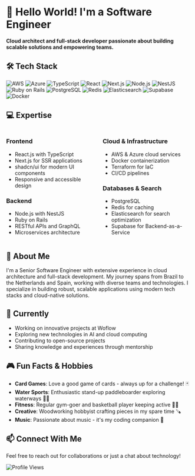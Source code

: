 # 👋 Hello World! I'm a Software Engineer

**Cloud architect and full-stack developer passionate about building scalable solutions and empowering teams.**

## 🛠️ Tech Stack
![AWS](https://img.shields.io/badge/AWS-232F3E?style=for-the-badge&logo=amazon-aws&logoColor=white)
![Azure](https://img.shields.io/badge/Azure-0078D4?style=for-the-badge&logo=microsoftazure&logoColor=white)
![TypeScript](https://img.shields.io/badge/TypeScript-007ACC?style=for-the-badge&logo=typescript&logoColor=white)
![React](https://img.shields.io/badge/React-20232A?style=for-the-badge&logo=react&logoColor=61DAFB)
![Next.js](https://img.shields.io/badge/Next.js-000000?style=for-the-badge&logo=nextdotjs&logoColor=white)
![Node.js](https://img.shields.io/badge/Node.js-43853D?style=for-the-badge&logo=node.js&logoColor=white)
![NestJS](https://img.shields.io/badge/NestJS-E0234E?style=for-the-badge&logo=nestjs&logoColor=white)
![Ruby on Rails](https://img.shields.io/badge/Ruby_on_Rails-CC0000?style=for-the-badge&logo=ruby-on-rails&logoColor=white)
![PostgreSQL](https://img.shields.io/badge/PostgreSQL-316192?style=for-the-badge&logo=postgresql&logoColor=white)
![Redis](https://img.shields.io/badge/Redis-DC382D?style=for-the-badge&logo=redis&logoColor=white)
![Elasticsearch](https://img.shields.io/badge/Elasticsearch-005571?style=for-the-badge&logo=elasticsearch&logoColor=white)
![Supabase](https://img.shields.io/badge/Supabase-3ECF8E?style=for-the-badge&logo=supabase&logoColor=white)
![Docker](https://img.shields.io/badge/Docker-2496ED?style=for-the-badge&logo=docker&logoColor=white)

## 💻 Expertise

<div style="display: flex; gap: 20px;">
<div style="flex: 1;">

### Frontend
- React.js with TypeScript
- Next.js for SSR applications
- shadcn/ui for modern UI components
- Responsive and accessible design

### Backend
- Node.js with NestJS
- Ruby on Rails
- RESTful APIs and GraphQL
- Microservices architecture

</div>
<div style="flex: 1;">

### Cloud & Infrastructure
- AWS & Azure cloud services
- Docker containerization
- Terraform for IaC
- CI/CD pipelines

### Databases & Search
- PostgreSQL
- Redis for caching
- Elasticsearch for search optimization
- Supabase for Backend-as-a-Service

</div>
</div>

## 🚀 About Me
I'm a Senior Software Engineer with extensive experience in cloud architecture and full-stack development. My journey spans from Brazil to the Netherlands and Spain, working with diverse teams and technologies. I specialize in building robust, scalable applications using modern tech stacks and cloud-native solutions.

## 🌱 Currently
- Working on innovative projects at Woflow
- Exploring new technologies in AI and cloud computing
- Contributing to open-source projects
- Sharing knowledge and experiences through mentorship

## 🎮 Fun Facts & Hobbies
- **Card Games**: Love a good game of cards - always up for a challenge! 🃏
- **Water Sports**: Enthusiastic stand-up paddleboarder exploring waterways 🏄‍♂️
- **Fitness**: Regular gym-goer and basketball player keeping active 🏀💪
- **Creative**: Woodworking hobbyist crafting pieces in my spare time 🪚
- **Music**: Passionate about music - it's my coding companion 🎵

## 📫 Connect With Me
Feel free to reach out for collaborations or just a chat about technology!

![Profile Views](https://komarev.com/ghpvc/?username=lao&color=brightgreen)
